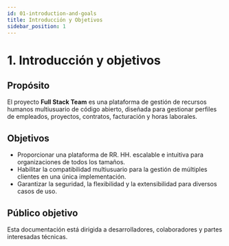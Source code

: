 ```yaml
---
id: 01-introduction-and-goals
title: Introducción y Objetivos
sidebar_position: 1
---
```


# 1. Introducción y objetivos

## Propósito
El proyecto **Full Stack Team** es una plataforma de gestión de recursos humanos multiusuario de código abierto, diseñada para gestionar perfiles de empleados, proyectos, contratos, facturación y horas laborales.

## Objetivos
- Proporcionar una plataforma de RR. HH. escalable e intuitiva para organizaciones de todos los tamaños.
- Habilitar la compatibilidad multiusuario para la gestión de múltiples clientes en una única implementación.
- Garantizar la seguridad, la flexibilidad y la extensibilidad para diversos casos de uso.

## Público objetivo
Esta documentación está dirigida a desarrolladores, colaboradores y partes interesadas técnicas.
